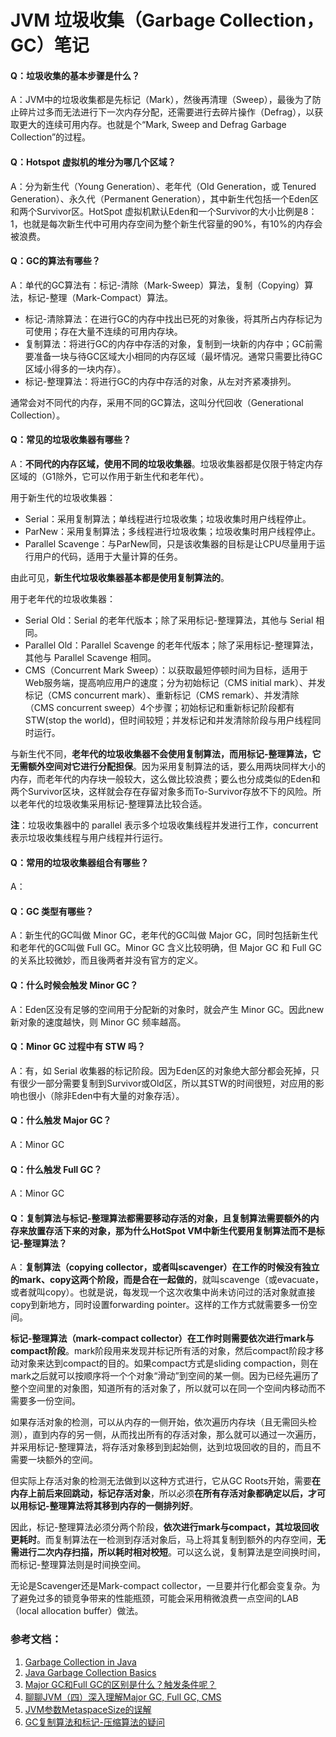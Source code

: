 # JVM 垃圾收集（Garbage Collection，GC）笔记

#### Q：垃圾收集的基本步骤是什么？
A：JVM中的垃圾收集都是先标记（Mark），然後再清理（Sweep），最後为了防止碎片过多而无法进行下一次内存分配，还需要进行去碎片操作（Defrag），以获取更大的连续可用内存。也就是个“Mark, Sweep and Defrag Garbage Collection”的过程。

#### Q：Hotspot 虚拟机的堆分为哪几个区域？
A：分为新生代（Young Generation）、老年代（Old Generation，或 Tenured Generation）、永久代（Permanent Generation），其中新生代包括一个Eden区和两个Survivor区。HotSpot 虚拟机默认Eden和一个Survivor的大小比例是8：1，也就是每次新生代中可用内存空间为整个新生代容量的90%，有10%的内存会被浪费。

#### Q：GC的算法有哪些？
A：单代的GC算法有：标记-清除（Mark-Sweep）算法，复制（Copying）算法，标记-整理（Mark-Compact）算法。
- 标记-清除算法：在进行GC的内存中找出已死的对象後，将其所占内存标记为可使用；存在大量不连续的可用内存块。
- 复制算法：将进行GC的内存中存活的对象，复制到一块新的内存中；GC前需要准备一块与待GC区域大小相同的内存区域（最坏情况。通常只需要比待GC区域小得多的一块内存）。
- 标记-整理算法：将进行GC的内存中存活的对象，从左对齐紧凑排列。

通常会对不同代的内存，采用不同的GC算法，这叫分代回收（Generational Collection）。

#### Q：常见的垃圾收集器有哪些？
A：**不同代的内存区域，使用不同的垃圾收集器**。垃圾收集器都是仅限于特定内存区域的（G1除外，它可以作用于新生代和老年代）。

用于新生代的垃圾收集器：
- Serial：采用复制算法；单线程进行垃圾收集；垃圾收集时用户线程停止。
- ParNew：采用复制算法；多线程进行垃圾收集；垃圾收集时用户线程停止。
- Parallel Scavenge：与ParNew同，只是该收集器的目标是让CPU尽量用于运行用户的代码，适用于大量计算的任务。

由此可见，**新生代垃圾收集器基本都是使用复制算法的**。

用于老年代的垃圾收集器：
- Serial Old：Serial 的老年代版本；除了采用标记-整理算法，其他与 Serial 相同。
- Parallel Old：Parallel Scavenge 的老年代版本；除了采用标记-整理算法，其他与 Parallel Scavenge 相同。
- CMS（Concurrent Mark Sweep）：以获取最短停顿时间为目标，适用于Web服务端，提高响应用户的速度；分为初始标记（CMS initial mark）、并发标记（CMS concurrent mark）、重新标记（CMS remark）、并发清除（CMS concurrent sweep）4个步骤；初始标记和重新标记阶段都有STW(stop the world)，但时间较短；并发标记和并发清除阶段与用户线程同时运行。

与新生代不同，**老年代的垃圾收集器不会使用复制算法，而用标记-整理算法，它无需额外空间对它进行分配担保**。因为采用复制算法的话，要么用两块同样大小的内存，而老年代的内存块一般较大，这么做比较浪费；要么也分成类似的Eden和两个Survivor区块，这样就会存在存留对象多而To-Survivor存放不下的风险。所以老年代的垃圾收集采用标记-整理算法比较合适。

**注**：垃圾收集器中的 parallel 表示多个垃圾收集线程并发进行工作，concurrent 表示垃圾收集线程与用户线程并行运行。

#### Q：常用的垃圾收集器组合有哪些？
A：

#### Q：GC 类型有哪些？
A：新生代的GC叫做 Minor GC，老年代的GC叫做 Major GC，同时包括新生代和老年代的GC叫做 Full GC。Minor GC 含义比较明确，但 Major GC 和 Full GC 的关系比较微妙，而且後两者并没有官方的定义。

#### Q：什么时候会触发 Minor GC？
A：Eden区没有足够的空间用于分配新的对象时，就会产生 Minor GC。因此new 新对象的速度越快，则 Minor GC 频率越高。

#### Q：Minor GC 过程中有 STW 吗？
A：有，如 Serial 收集器的标记阶段。因为Eden区的对象绝大部分都会死掉，只有很少一部分需要复制到Survivor或Old区，所以其STW的时间很短，对应用的影响也很小（除非Eden中有大量的对象存活）。

#### Q：什么触发 Major GC？
A：Minor GC

#### Q：什么触发 Full GC？
A：Minor GC

#### Q：复制算法与标记-整理算法都需要移动存活的对象，且复制算法需要额外的内存来放置存活下来的对象，那为什么HotSpot VM中新生代要用复制算法而不是标记-整理算法？
A：**复制算法（copying collector，或者叫scavenger）在工作的时候没有独立的mark、copy这两个阶段，而是合在一起做的**，就叫scavenge（或evacuate，或者就叫copy）。也就是说，每发现一个这次收集中尚未访问过的活对象就直接copy到新地方，同时设置forwarding pointer。这样的工作方式就需要多一份空间。

**标记-整理算法（mark-compact collector）在工作时则需要依次进行mark与compact阶段**。mark阶段用来发现并标记所有活的对象，然后compact阶段才移动对象来达到compact的目的。如果compact方式是sliding compaction，则在mark之后就可以按顺序将一个个对象“滑动”到空间的某一侧。因为已经先遍历了整个空间里的对象图，知道所有的活对象了，所以就可以在同一个空间内移动而不需要多一份空间。

如果存活对象的检测，可以从内存的一侧开始，依次遍历内存块（且无需回头检测），直到内存的另一侧，从而找出所有的存活对象，那么就可以通过一次遍历，并采用标记-整理算法，将存活对象移到到起始侧，达到垃圾回收的目的，而且不需要一块额外的空间。

但实际上存活对象的检测无法做到以这种方式进行，它从GC Roots开始，需要**在内存上前后来回跳动，标记存活对象**，所以必须**在所有存活对象都确定以后，才可以用标记-整理算法将其移到内存的一侧排列好**。

因此，标记-整理算法必须分两个阶段，**依次进行mark与compact，其垃圾回收更耗时**。而复制算法在一检测到存活对象后，马上将其复制到额外的内存空间，**无需进行二次内存扫描，所以耗时相对校短**。可以这么说，复制算法是空间换时间，而标记-整理算法则是时间换空间。

无论是Scavenger还是Mark-compact collector，一旦要并行化都会变复杂。为了避免过多的锁竞争带来的性能瓶颈，可能会采用稍微浪费一点空间的LAB（local allocation buffer）做法。


### 参考文档：
1. [Garbage Collection in Java](https://plumbr.io/handbook/garbage-collection-in-java)
1. [Java Garbage Collection Basics](https://www.oracle.com/webfolder/technetwork/tutorials/obe/java/gc01/index.html)
1. [Major GC和Full GC的区别是什么？触发条件呢？](https://www.zhihu.com/question/41922036)
1. [聊聊JVM（四）深入理解Major GC, Full GC, CMS](https://blog.csdn.net/ITer_ZC/article/details/41825395)
1. [JVM参数MetaspaceSize的误解](https://www.jianshu.com/p/b448c21d2e71)
1. [GC复制算法和标记-压缩算法的疑问](https://hllvm-group.iteye.com/group/topic/28594)
